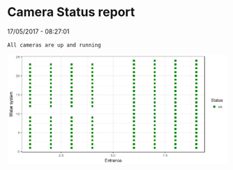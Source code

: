 Camera Status report
================
17/05/2017 - 08:27:01

    All cameras are up and running

![](camreport_files/figure-markdown_github/unnamed-chunk-2-1.png)

